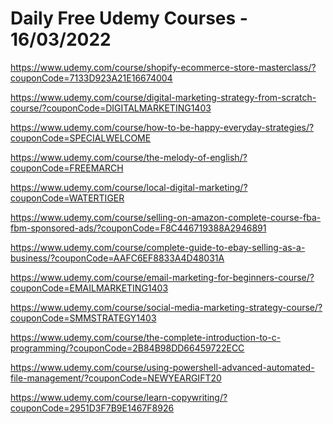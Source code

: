 # Daily Free Udemy Courses - 16/03/2022

https://www.udemy.com/course/shopify-ecommerce-store-masterclass/?couponCode=7133D923A21E16674004
https://www.udemy.com/course/digital-marketing-strategy-from-scratch-course/?couponCode=DIGITALMARKETING1403
https://www.udemy.com/course/how-to-be-happy-everyday-strategies/?couponCode=SPECIALWELCOME
https://www.udemy.com/course/the-melody-of-english/?couponCode=FREEMARCH
https://www.udemy.com/course/local-digital-marketing/?couponCode=WATERTIGER
https://www.udemy.com/course/selling-on-amazon-complete-course-fba-fbm-sponsored-ads/?couponCode=F8C446719388A2946891
https://www.udemy.com/course/complete-guide-to-ebay-selling-as-a-business/?couponCode=AAFC6EF8833A4D48031A
https://www.udemy.com/course/email-marketing-for-beginners-course/?couponCode=EMAILMARKETING1403
https://www.udemy.com/course/social-media-marketing-strategy-course/?couponCode=SMMSTRATEGY1403
https://www.udemy.com/course/the-complete-introduction-to-c-programming/?couponCode=2B84B98DD66459722ECC
https://www.udemy.com/course/using-powershell-advanced-automated-file-management/?couponCode=NEWYEARGIFT20
https://www.udemy.com/course/learn-copywriting/?couponCode=2951D3F7B9E1467F8926
